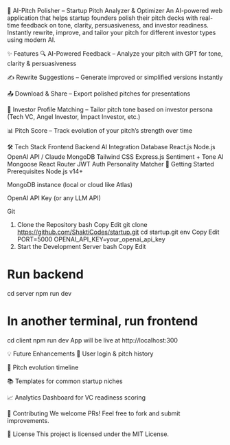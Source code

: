 🚀 AI-Pitch Polisher – Startup Pitch Analyzer & Optimizer
An AI-powered web application that helps startup founders polish their pitch decks with real-time feedback on tone, clarity, persuasiveness, and investor readiness. Instantly rewrite, improve, and tailor your pitch for different investor types using modern AI.


✨ Features
🔍 AI-Powered Feedback – Analyze your pitch with GPT for tone, clarity & persuasiveness

✍️ Rewrite Suggestions – Generate improved or simplified versions instantly

📤 Download & Share – Export polished pitches for presentations

🧠 Investor Profile Matching – Tailor pitch tone based on investor persona (Tech VC, Angel Investor, Impact Investor, etc.)

📊 Pitch Score – Track evolution of your pitch’s strength over time

🛠️ Tech Stack
Frontend	Backend	AI Integration	Database
React.js	Node.js	OpenAI API / Claude	MongoDB
Tailwind CSS	Express.js	Sentiment + Tone AI	Mongoose
React Router	JWT Auth	Personality Matcher	
🚀 Getting Started
Prerequisites
Node.js v14+

MongoDB instance (local or cloud like Atlas)

OpenAI API Key (or any LLM API)

Git

1. Clone the Repository
bash
Copy
Edit
git clone  https://github.com/ShaktiCodes/startup.git
cd startup.git
env
Copy
Edit
PORT=5000
OPENAI_API_KEY=your_openai_api_key
2. Start the Development Server
bash
Copy
Edit
# Run backend
cd server
npm run dev

# In another terminal, run frontend
cd client
npm run dev
App will be live at http://localhost:300

💡 Future Enhancements
🔐 User login & pitch history

🧭 Pitch evolution timeline

📚 Templates for common startup niches

📈 Analytics Dashboard for VC readiness scoring

🙌 Contributing
We welcome PRs! Feel free to fork and submit improvements.

📜 License
This project is licensed under the MIT License.


